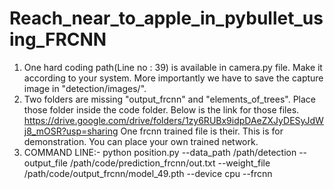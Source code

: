 # Reach_near_to_apple_in_pybullet_using_FRCNN

1) One hard coding path(Line no : 39) is available in camera.py file. Make it according to your system. More importantly we have to save the capture image in "detection/images/". 
3) Two folders are missing "output_frcnn" and "elements_of_trees". Place those folder inside the code folder. Below is the link for those files. 
 https://drive.google.com/drive/folders/1zy6RUBx9idpDAeZXJyDESyJdWj8_mOSR?usp=sharing
  One frcnn trained file is their. This is for demonstration. You can place your own trained network.
2) COMMAND LINE:-
python position.py  --data_path /path/detection --output_file /path/code/prediction_frcnn/out.txt --weight_file /path/code/output_frcnn/model_49.pth --device cpu --frcnn
